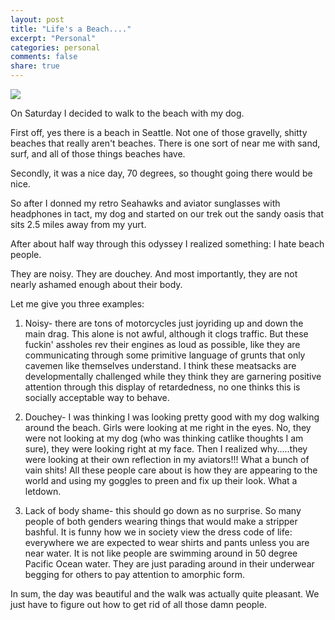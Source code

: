 ```yaml
---
layout: post
title: "Life's a Beach...."
excerpt: "Personal"
categories: personal
comments: false
share: true
---
```


![](https://thetechjournal.com/wp-content/uploads/2014/07/Beach-people.jpg)



On Saturday I decided to walk to the beach with my dog. 


First off, yes there is a beach in Seattle. Not one of those gravelly, shitty beaches that really aren't beaches. There is one sort of near me with sand, surf, and all of those things beaches have. 

Secondly, it was a nice day, 70 degrees, so thought going there would be nice.


So after I donned my retro Seahawks and aviator sunglasses with headphones in tact, my dog and started on our trek out the sandy oasis that sits 2.5 miles away from my yurt.

After about half way through this odyssey I realized something: I hate beach people.

They are noisy. They are douchey. And most importantly, they are not nearly ashamed enough about their body. 

Let me give you three examples:


1. Noisy- there are tons of motorcycles just joyriding up and down the main drag. This alone is not awful, although it clogs traffic. But these fuckin' assholes rev their engines as loud as possible, like they are communicating through some primitive language of grunts that only cavemen like themselves understand. I think these meatsacks are developmentally challenged while they think they are garnering positive attention through this display of retardedness, no one thinks this is socially acceptable way to behave. 

2. Douchey- I was thinking I was looking pretty good with my dog walking around the beach. Girls were looking at me right in the eyes. No, they were not looking at my dog (who was thinking catlike thoughts I am sure), they were looking right at my face. Then I realized why.....they were looking at their own reflection in my aviators!!! What a bunch of vain shits! All these people care about is how they are appearing to the world and using my goggles to preen and fix up their look. What a letdown.


3. Lack of body shame- this should go down as no surprise. So many people of both genders wearing things that would make a stripper bashful. It is funny how we in society view the dress code of life: everywhere we are expected to wear shirts and pants unless you are near water. It is not like people are swimming around in 50 degree Pacific Ocean water. They are just parading around in their underwear begging for others to pay attention to amorphic form.



In sum, the day was beautiful and the walk was actually quite pleasant. We just have to figure out how to get rid of all those damn people. 





